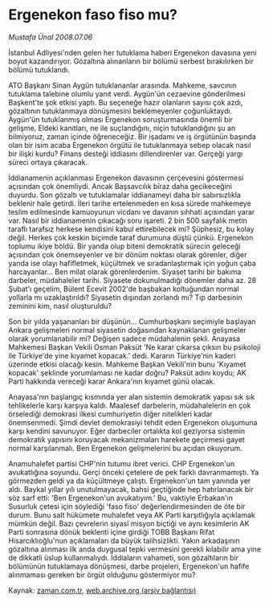 # Ergenekon faso fiso mu?

*Mustafa Ünal 2008.07.06*

<tr><td class="metin" colspan="2" style="padding-top: 20px; padding-left: 5px; padding-right: 10px;">İstanbul Adliyesi'nden gelen her tutuklama haberi Ergenekon davasına yeni boyut kazandırıyor. Gözaltına alınanların bir bölümü serbest bırakılırken bir bölümü tutuklandı.</td></tr><tr><td class="metin" colspan="2" style="padding-top: 20px; padding-left: 5px; padding-right: 10px;"><p>ATO Başkanı Sinan Aygün tutuklananlar arasında. Mahkeme, savcının tutuklama talebine olumlu yanıt verdi. Aygün'ün cezaevine gönderilmesi Başkent'te şok etkisi yaptı. Bu seçeneğe hazır olanların sayısı çok azdı, gözaltının tutuklanmaya dönüşmesini beklemeyenler çoğunluktaydı. Aygün'ün tutuklanmış olması Ergenekon soruşturmasında önemli bir gelişme. Eldeki kanıtları, ne ile suçlandığını, niçin tutuklandığını şu an bilmiyoruz, zaman içinde öğreneceğiz. Bir işadamı ve iş örgütünün başında olan bir isim acaba Ergenekon örgütü ile tutuklanmaya sebep olacak nasıl bir ilişki kurdu? Finans desteği iddiasını dillendirenler var. Gerçeği yargı süreci ortaya çıkaracak. 
<p>İddianamenin açıklanması Ergenekon davasının çerçevesini göstermesi açısından çok önemliydi. Ancak Başsavcılık biraz daha gecikeceğini duyurdu. Son gözaltı ve tutuklamalar iddianameyi daha bir sabırsızlıkla beklenir hale getirdi. İleri tarihe ertelenmeden en kısa sürede mahkemeye teslim edilmesinde kamuoyunun vicdanı ve davanın sıhhati açısından yarar var. Nasıl bir iddianamenin çıkacağı soru işareti. 2 bin 500 sayfalık metin taraflı tarafsız herkese kendisini kabul ettirebilecek mi? Şüphesiz, bu kolay değil. Herkes çok keskin biçimde taraf durumuna düştü çünkü. Ergenekon toplumu ikiye böldü. Bir yanda olup biteni demokratik sürecin geleceği açısından çok önemseyenler ve bir dönüm noktası olarak görenler, diğer yanda ise olayı hafifletmek, küçültmek ve sıradanlaştırmak için yoğun çaba harcayanlar... Ben milat olarak görenlerdenim. Siyaset tarihi bir bakıma darbeler, müdahaleler tarihi. Siyasete dokunulmadığı dönemler daha az. 28 Şubat'ı geçelim, Bülent Ecevit 2002'de başbakan koltuğundan normal yollarla mı uzaklaştırıldı? Siyasetin dışından zorlandı mı? Tıp darbesinin zeminini kim, nasıl oluşturuldu? 
<p>Son bir yılda yaşananları bir düşünün... Cumhurbaşkanı seçimiyle başlayan Ankara gelişmeleri normal siyasetin doğasından kaynaklanan gelişmeler olarak yorumlanabilir mi? Değişen sadece müdahalenin şekli. Anayasa Mahkemesi Başkan Vekili Osman Paksüt 'Ne karar çıkarsa çıksın bu psikoloji ile Türkiye'de yine kıyamet kopacak.' dedi. Kararın Türkiye'nin kaderi üzerinde etkisi olacağı kesin. Mahkeme Başkan Vekili'nin bunu 'Kıyamet kopacak' şeklinde yorumlaması ne kadar doğru? Paksüt adını koydu; AK Parti hakkında vereceği karar Ankara'nın kıyamet günü olacak. 
<p>Anayasa'nın başlangıç kısmında yer alan sistemin demokratik yapısı sık sık tehlikelerle karşı karşıya kaldı. Maalesef darbelerin, müdahalelerin en çok örselediği demokrasi ilkesi cumhuriyetin diğer nitelikleri kadar önemsenmedi. Şimdi devlet demokrasiyi tehdit eden Ergenekon oluşumuna karşı kendini savunuyor. Eğer darbeciler ortalıkta kol geziyorsa sistemin demokratik yapısını koruyacak mekanizmaları harekete geçirmesi gayet normal karşılanmalı. Ben Ergenekon gelişmelerini bu açıdan okuyorum. 
<p>Anamuhalefet partisi CHP'nin tutumu ibret verici. CHP Ergenekon'un avukatlığına soyundu. Gerçi önceki çetelere de pek farklı davranmamıştı. Ya görmezden geldi ya da küçültmeye çalıştı. Ergenekon'un tam yanında yer aldı. Baykal yıllar yılı unutulmayacak, bahsi geçtiğinde hep hatırlanacak bir söz sarf etti: 'Ben Ergenekon'un avukatıyım.' Bu, vaktiyle Erbakan'ın Susurluk çetesi için söylediği 'faso fiso' değerlendirmesinden de öte bir durum. Bunu salt hükümete muhalefet veya AK Parti karşıtlığıyla açıklamak mümkün değil. Bazı çevrelerin siyasî misyon biçtiği ve aynı kesimlerin AK Parti sonrasına dönük beklenti içine girdiği TOBB Başkanı Rifat Hisarcıklıoğlu'nun açıklamaları da büyük talihsizlikti. Yakın arkadaşının gözaltına alınması ilk anda duygusal tepki vermesini gerekli kılabilir ama yine de dikkatli üslup kullanmalıydı. İddiaların vahameti, son gözaltıların bir bölümünün tutuklamaya dönüşmesi, darbe projeleri, Ergenekon'un hafife alınmaması gereken bir örgüt olduğunu göstermiyor mu?<br/></p></p></p></p></p></td></tr>

Kaynak: [zaman.com.tr](http://zaman.com.tr/yazar.do?yazino=710790), [web.archive.org (arşiv bağlantısı)](http://web.archive.org/web/20080904073539/http://zaman.com.tr:80/yazar.do?yazino=710790)
